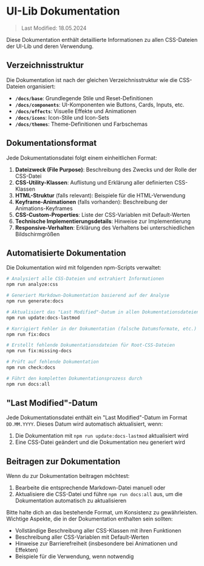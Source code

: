 # UI-Lib Dokumentation

> Last Modified: 18.05.2024

Diese Dokumentation enthält detaillierte Informationen zu allen CSS-Dateien der UI-Lib und deren Verwendung.

## Verzeichnisstruktur

Die Dokumentation ist nach der gleichen Verzeichnisstruktur wie die CSS-Dateien organisiert:

- **`/docs/base`**: Grundlegende Stile und Reset-Definitionen
- **`/docs/components`**: UI-Komponenten wie Buttons, Cards, Inputs, etc.
- **`/docs/effects`**: Visuelle Effekte und Animationen
- **`/docs/icons`**: Icon-Stile und Icon-Sets
- **`/docs/themes`**: Theme-Definitionen und Farbschemas

## Dokumentationsformat

Jede Dokumentationsdatei folgt einem einheitlichen Format:

1. **Dateizweck (File Purpose)**: Beschreibung des Zwecks und der Rolle der CSS-Datei
2. **CSS-Utility-Klassen**: Auflistung und Erklärung aller definierten CSS-Klassen
3. **HTML-Struktur** (falls relevant): Beispiele für die HTML-Verwendung
4. **Keyframe-Animationen** (falls vorhanden): Beschreibung der Animations-Keyframes
5. **CSS-Custom-Properties**: Liste der CSS-Variablen mit Default-Werten
6. **Technische Implementierungsdetails**: Hinweise zur Implementierung
7. **Responsive-Verhalten**: Erklärung des Verhaltens bei unterschiedlichen Bildschirmgrößen

## Automatisierte Dokumentation

Die Dokumentation wird mit folgenden npm-Scripts verwaltet:

```bash
# Analysiert alle CSS-Dateien und extrahiert Informationen
npm run analyze:css

# Generiert Markdown-Dokumentation basierend auf der Analyse
npm run generate:docs

# Aktualisiert das "Last Modified"-Datum in allen Dokumentationsdateien
npm run update:docs-lastmod

# Korrigiert Fehler in der Dokumentation (falsche Datumsformate, etc.)
npm run fix:docs

# Erstellt fehlende Dokumentationsdateien für Root-CSS-Dateien
npm run fix:missing-docs

# Prüft auf fehlende Dokumentation 
npm run check:docs

# Führt den kompletten Dokumentationsprozess durch
npm run docs:all
```

## "Last Modified"-Datum

Jede Dokumentationsdatei enthält ein "Last Modified"-Datum im Format `DD.MM.YYYY`. Dieses Datum wird automatisch aktualisiert, wenn:

1. Die Dokumentation mit `npm run update:docs-lastmod` aktualisiert wird
2. Eine CSS-Datei geändert und die Dokumentation neu generiert wird

## Beitragen zur Dokumentation

Wenn du zur Dokumentation beitragen möchtest:

1. Bearbeite die entsprechende Markdown-Datei manuell oder
2. Aktualisiere die CSS-Datei und führe `npm run docs:all` aus, um die Dokumentation automatisch zu aktualisieren

Bitte halte dich an das bestehende Format, um Konsistenz zu gewährleisten. Wichtige Aspekte, die in der Dokumentation enthalten sein sollten:

- Vollständige Beschreibung aller CSS-Klassen mit ihren Funktionen
- Beschreibung aller CSS-Variablen mit Default-Werten
- Hinweise zur Barrierefreiheit (insbesondere bei Animationen und Effekten)
- Beispiele für die Verwendung, wenn notwendig 